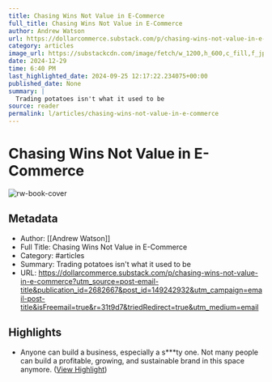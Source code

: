 ```yaml
---
title: Chasing Wins Not Value in E-Commerce
full_title: Chasing Wins Not Value in E-Commerce
author: Andrew Watson
url: https://dollarcommerce.substack.com/p/chasing-wins-not-value-in-e-commerce?utm_source=post-email-title&publication_id=2682667&post_id=149242932&utm_campaign=email-post-title&isFreemail=true&r=31t9d7&triedRedirect=true&utm_medium=email
category: articles
image_url: https://substackcdn.com/image/fetch/w_1200,h_600,c_fill,f_jpg,q_auto:good,fl_progressive:steep,g_auto/https%3A%2F%2Fsubstack-post-media.s3.amazonaws.com%2Fpublic%2Fimages%2Ff7422399-2883-4776-a24a-4e04f09cbdf3_1080x1080.png
date: 2024-12-29
time: 6:40 PM
last_highlighted_date: 2024-09-25 12:17:22.234075+00:00
published_date: None
summary: |
  Trading potatoes isn't what it used to be
source: reader
permalink: l/articles/chasing-wins-not-value-in-e-commerce
---
```

# Chasing Wins Not Value in E-Commerce

![rw-book-cover](https://substackcdn.com/image/fetch/w_1200,h_600,c_fill,f_jpg,q_auto:good,fl_progressive:steep,g_auto/https%3A%2F%2Fsubstack-post-media.s3.amazonaws.com%2Fpublic%2Fimages%2Ff7422399-2883-4776-a24a-4e04f09cbdf3_1080x1080.png)

## Metadata
- Author: [[Andrew Watson]]
- Full Title: Chasing Wins Not Value in E-Commerce
- Category: #articles
- Summary: Trading potatoes isn't what it used to be
- URL: https://dollarcommerce.substack.com/p/chasing-wins-not-value-in-e-commerce?utm_source=post-email-title&publication_id=2682667&post_id=149242932&utm_campaign=email-post-title&isFreemail=true&r=31t9d7&triedRedirect=true&utm_medium=email

## Highlights
- Anyone can build a business, especially a s***ty one. Not many people can build a profitable, growing, and sustainable brand in this space anymore. ([View Highlight](https://read.readwise.io/read/01j8mhtp0aqtf1xzpmnva9fsy0))


